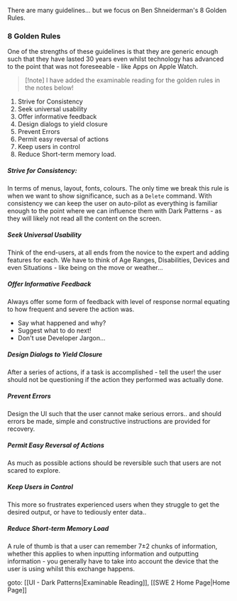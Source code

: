 There are many guidelines... but we focus on Ben Shneiderman's 8 Golden Rules.

### 8 Golden Rules

One of the strengths of these guidelines is that they are generic enough such that they have lasted 30 years even whilst technology has advanced to the point that was not foreseeable - like Apps on Apple Watch.

>[!note] I have added the examinable reading for the golden rules in the notes below!

1. Strive for Consistency
2. Seek universal usability
3. Offer informative feedback
4. Design dialogs to yield closure
5. Prevent Errors
6. Permit easy reversal of actions
7. Keep users in control
8. Reduce Short-term memory load.

##### Strive for Consistency:
In terms of menus, layout, fonts, colours. The only time we break this rule is when we want to show significance, such as a `Delete` command. With consistency we can keep the user on auto-pilot as everything is familiar enough to the point where we can influence them with Dark Patterns - as they will likely not read all the content on the screen. 


##### Seek Universal Usability
Think of the end-users, at all ends from the novice to the expert and adding features for each. We have to think of Age Ranges, Disabilities, Devices and even Situations - like being on the move or weather...


##### Offer Informative Feedback
Always offer some form of feedback with level of response normal equating to how frequent and severe the action was.

- Say what happened and why?
- Suggest what to do next!
- Don't use Developer Jargon...


##### Design Dialogs to Yield Closure
After a series of actions, if a task is accomplished - tell the user! the user should not be questioning if the action they performed was actually done.


##### Prevent Errors
Design the UI such that the user cannot make serious errors.. and should errors be made, simple and constructive instructions are provided for recovery.


##### Permit Easy Reversal of Actions
As much as possible actions should be reversible such that users are not scared to explore.


##### Keep Users in Control
This more so frustrates experienced users when they struggle to get the desired output, or have to tediously enter data..


##### Reduce Short-term Memory Load
A rule of thumb is that a user can remember 7±2 chunks of information, whether this applies to when inputting information and outputting information - you generally have to take into account the device that the user is using whilst this exchange happens.

goto: [[UI - Dark Patterns|Examinable Reading]], [[SWE 2 Home Page|Home Page]]
